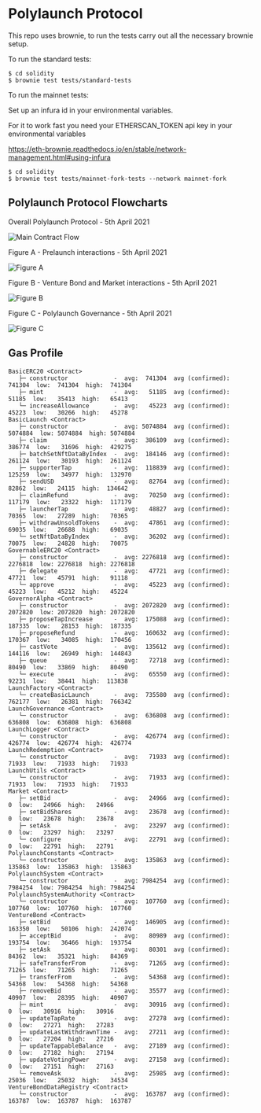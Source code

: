 # Polylaunch Protocol

This repo uses brownie, to run the tests carry out all the necessary brownie setup.

To run the standard tests:

```
$ cd solidity
$ brownie test tests/standard-tests
```
 To run the mainnet tests:
 
Set up an infura id in your environmental variables.

For it to work fast you need your ETHERSCAN_TOKEN api key in your environmental variables

https://eth-brownie.readthedocs.io/en/stable/network-management.html#using-infura 
```
$ cd solidity
$ brownie test tests/mainnet-fork-tests --network mainnet-fork
```

## Polylaunch Protocol Flowcharts

Overall Polylaunch Protocol - 5th April 2021


![Main Contract Flow](./docs/contract-flowcharts/main.png)

Figure A - Prelaunch interactions - 5th April 2021


![Figure A](./docs/contract-flowcharts/figure-a-prelaunch.png)

Figure B - Venture Bond and Market interactions - 5th April 2021


![Figure B](./docs/contract-flowcharts/figure-b-venture-bond-interactions.png)

Figure C - Polylaunch Governance - 5th April 2021


![Figure C](./docs/contract-flowcharts/figure-c-governance.png)

## Gas Profile
```
BasicERC20 <Contract>
   ├─ constructor             -  avg:  741304  avg (confirmed):  741304  low:  741304  high:  741304
   ├─ mint                    -  avg:   51185  avg (confirmed):   51185  low:   35413  high:   65413
   └─ increaseAllowance       -  avg:   45223  avg (confirmed):   45223  low:   30266  high:   45278
BasicLaunch <Contract>
   ├─ constructor             -  avg: 5074884  avg (confirmed): 5074884  low: 5074884  high: 5074884
   ├─ claim                   -  avg:  386109  avg (confirmed):  386774  low:   31696  high:  429275
   ├─ batchSetNftDataByIndex  -  avg:  184146  avg (confirmed):  261124  low:   30193  high:  261124
   ├─ supporterTap            -  avg:  118839  avg (confirmed):  125259  low:   34977  high:  132970
   ├─ sendUSD                 -  avg:   82764  avg (confirmed):   82862  low:   24115  high:  134642
   ├─ claimRefund             -  avg:   70250  avg (confirmed):  117179  low:   23322  high:  117179
   ├─ launcherTap             -  avg:   48827  avg (confirmed):   70365  low:   27289  high:   70365
   ├─ withdrawUnsoldTokens    -  avg:   47861  avg (confirmed):   69035  low:   26688  high:   69035
   └─ setNftDataByIndex       -  avg:   36202  avg (confirmed):   70075  low:   24828  high:   70075
GovernableERC20 <Contract>
   ├─ constructor             -  avg: 2276818  avg (confirmed): 2276818  low: 2276818  high: 2276818
   ├─ delegate                -  avg:   47721  avg (confirmed):   47721  low:   45791  high:   91118
   └─ approve                 -  avg:   45223  avg (confirmed):   45223  low:   45212  high:   45224
GovernorAlpha <Contract>
   ├─ constructor             -  avg: 2072820  avg (confirmed): 2072820  low: 2072820  high: 2072820
   ├─ proposeTapIncrease      -  avg:  175088  avg (confirmed):  187335  low:   28153  high:  187335
   ├─ proposeRefund           -  avg:  160632  avg (confirmed):  170367  low:   34085  high:  170456
   ├─ castVote                -  avg:  135612  avg (confirmed):  144116  low:   26949  high:  144843
   ├─ queue                   -  avg:   72718  avg (confirmed):   80490  low:   33869  high:   80490
   └─ execute                 -  avg:   65550  avg (confirmed):   92231  low:   38441  high:  113838
LaunchFactory <Contract>
   └─ createBasicLaunch       -  avg:  735580  avg (confirmed):  762177  low:   26381  high:  766342
LaunchGovernance <Contract>
   └─ constructor             -  avg:  636808  avg (confirmed):  636808  low:  636808  high:  636808
LaunchLogger <Contract>
   └─ constructor             -  avg:  426774  avg (confirmed):  426774  low:  426774  high:  426774
LaunchRedemption <Contract>
   └─ constructor             -  avg:   71933  avg (confirmed):   71933  low:   71933  high:   71933
LaunchUtils <Contract>
   └─ constructor             -  avg:   71933  avg (confirmed):   71933  low:   71933  high:   71933
Market <Contract>
   ├─ setBid                  -  avg:   24966  avg (confirmed):       0  low:   24966  high:   24966
   ├─ setBidShares            -  avg:   23678  avg (confirmed):       0  low:   23678  high:   23678
   ├─ setAsk                  -  avg:   23297  avg (confirmed):       0  low:   23297  high:   23297
   └─ configure               -  avg:   22791  avg (confirmed):       0  low:   22791  high:   22791
PolylaunchConstants <Contract>
   └─ constructor             -  avg:  135863  avg (confirmed):  135863  low:  135863  high:  135863
PolylaunchSystem <Contract>
   └─ constructor             -  avg: 7984254  avg (confirmed): 7984254  low: 7984254  high: 7984254
PolylaunchSystemAuthority <Contract>
   └─ constructor             -  avg:  107760  avg (confirmed):  107760  low:  107760  high:  107760
VentureBond <Contract>
   ├─ setBid                  -  avg:  146905  avg (confirmed):  163350  low:   50106  high:  242074
   ├─ acceptBid               -  avg:   80989  avg (confirmed):  193754  low:   36466  high:  193754
   ├─ setAsk                  -  avg:   80301  avg (confirmed):   84362  low:   35321  high:   84369
   ├─ safeTransferFrom        -  avg:   71265  avg (confirmed):   71265  low:   71265  high:   71265
   ├─ transferFrom            -  avg:   54368  avg (confirmed):   54368  low:   54368  high:   54368
   ├─ removeBid               -  avg:   35577  avg (confirmed):   40907  low:   28395  high:   40907
   ├─ mint                    -  avg:   30916  avg (confirmed):       0  low:   30916  high:   30916
   ├─ updateTapRate           -  avg:   27278  avg (confirmed):       0  low:   27271  high:   27283
   ├─ updateLastWithdrawnTime -  avg:   27211  avg (confirmed):       0  low:   27204  high:   27216
   ├─ updateTappableBalance   -  avg:   27189  avg (confirmed):       0  low:   27182  high:   27194
   ├─ updateVotingPower       -  avg:   27158  avg (confirmed):       0  low:   27151  high:   27163
   └─ removeAsk               -  avg:   25985  avg (confirmed):   25036  low:   25032  high:   34534
VentureBondDataRegistry <Contract>
   └─ constructor             -  avg:  163787  avg (confirmed):  163787  low:  163787  high:  163787
```

